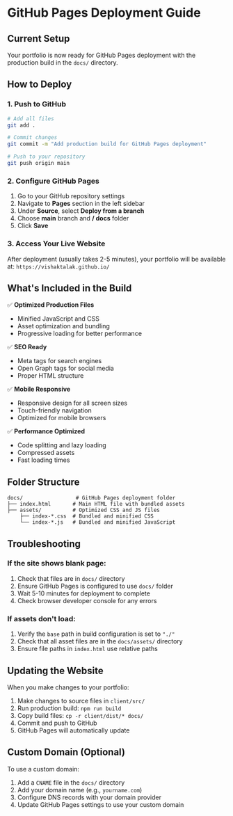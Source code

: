 # GitHub Pages Deployment Guide

## Current Setup

Your portfolio is now ready for GitHub Pages deployment with the production build in the `docs/` directory.

## How to Deploy

### 1. Push to GitHub

```bash
# Add all files
git add .

# Commit changes
git commit -m "Add production build for GitHub Pages deployment"

# Push to your repository
git push origin main
```

### 2. Configure GitHub Pages

1. Go to your GitHub repository settings
2. Navigate to **Pages** section in the left sidebar
3. Under **Source**, select **Deploy from a branch**
4. Choose **main** branch and **/ docs** folder
5. Click **Save**

### 3. Access Your Live Website

After deployment (usually takes 2-5 minutes), your portfolio will be available at:
`https://vishaktalak.github.io/`

## What's Included in the Build

✅ **Optimized Production Files**
- Minified JavaScript and CSS
- Asset optimization and bundling
- Progressive loading for better performance

✅ **SEO Ready**
- Meta tags for search engines
- Open Graph tags for social media
- Proper HTML structure

✅ **Mobile Responsive**
- Responsive design for all screen sizes
- Touch-friendly navigation
- Optimized for mobile browsers

✅ **Performance Optimized**
- Code splitting and lazy loading
- Compressed assets
- Fast loading times

## Folder Structure

```
docs/                 # GitHub Pages deployment folder
├── index.html       # Main HTML file with bundled assets
├── assets/          # Optimized CSS and JS files
    ├── index-*.css  # Bundled and minified CSS
    └── index-*.js   # Bundled and minified JavaScript
```

## Troubleshooting

### If the site shows blank page:
1. Check that files are in `docs/` directory
2. Ensure GitHub Pages is configured to use `docs/` folder
3. Wait 5-10 minutes for deployment to complete
4. Check browser developer console for any errors

### If assets don't load:
1. Verify the `base` path in build configuration is set to `"./"`
2. Check that all asset files are in the `docs/assets/` directory
3. Ensure file paths in `index.html` use relative paths

## Updating the Website

When you make changes to your portfolio:

1. Make changes to source files in `client/src/`
2. Run production build: `npm run build`
3. Copy build files: `cp -r client/dist/* docs/`
4. Commit and push to GitHub
5. GitHub Pages will automatically update

## Custom Domain (Optional)

To use a custom domain:
1. Add a `CNAME` file in the `docs/` directory
2. Add your domain name (e.g., `yourname.com`)
3. Configure DNS records with your domain provider
4. Update GitHub Pages settings to use your custom domain